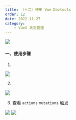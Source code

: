 ```yaml
---
title: （十二）使用 Vue Devtools
order: 12
date: 2022-11-27
category:
    - VueX 状态管理
---
```


![](https://image.zswei.xyz/img/202211271401539.png)

#### 一、使用步骤

1. 

![](https://image.zswei.xyz/img/202211271401545.png)

2. 

![](https://image.zswei.xyz/img/202211271402285.png)

3. 查看 `actions` `mutations` 触发

![](https://image.zswei.xyz/img/202211271404469.png)
![](https://image.zswei.xyz/img/202211271404295.png)